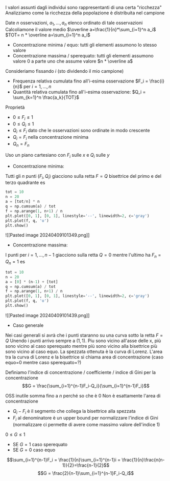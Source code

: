 I valori assunti dagli individui sono rappresentanti di una certa "ricchezza"
Analizziamo come la ricchezza della popolazione è distribuita nel campione

Date $n$ osservazioni, $a_1, …, a_n$ elenco ordinato di tale osservazioni
Calcoliamone il valore medio $\overline a=\frac{1}{n}*\sum_{i=1}^n a_i$ 
$TOT= n * \overline a=\sum_{i=1}^n a_i$
- Concentrazione minima / equo: tutti gli elementi assumono lo stesso valore 
- Concentrazione massima / sperequato: tutti gli elementi assumono valore 0 a parte uno che assume valore $n * \overline a$

Consideriamo fissando $i$ (sto dividendo il mio campione)
- Frequenza relativa cumulata fino all'i-esima osservazione $F_i = \frac{i}{n}$ per $i= 1, …, n$
- Quantità relativa cumulata fino all'i-esima osservazione: $Q_i = \sum_{k=1}^n \frac{a_k}{TOT}$

Proprietà
- $0 \leq F_i \leq 1$ 
- $0 \leq Q_i \leq 1$
- $Q_i \leq F_i$ dato che le osservazioni sono ordinate in modo crescente
- $Q_i = F_i$ nella concentrazione minima
- $Q_n = F_n$

Uso un piano cartesiano con $F_i$ sulle $x$ e $Q_i$ sulle $y$
- Concentrazione minima:

Tutti gli $n$ punti $(F_i, Q_i)$ giacciono sulla retta $F = Q$ bisettrice del primo e del terzo quadrante
es
```python
tot = 10
n = 20
a = [tot/n] * n
q = np.cumsum(a) / tot
f = np.arange(1, n+1) / n
plt.plot([0, 1], [0, 1], linestyle='--', linewidth=2, c='gray')
plt.plot(f, q, 'o')
plt.show()
```
![[Pasted image 20240409101349.png]]

- Concentrazione massima:

I punti per $i= 1, …, n-1$ giacciono sulla retta $Q = 0$ mentre l'ultimo ha $F_n = Q_n = 1$
es
```python
tot = 10
n = 20
a = [0] * (n-1) + [tot]
q = np.cumsum(a) / tot
f = np.arange(1, n+1) / n
plt.plot([0, 1], [0, 1], linestyle='--', linewidth=2, c='gray')
plt.plot(f, q, 'o')
plt.show()
```
![[Pasted image 20240409101439.png]]

- Caso generale

Nei casi generali si avrà che i punti staranno su una curva sotto la retta $F=Q$
Unendo i punti arrivo sempre a $(1, 1)$. Piu sono vicino all'asse delle x, più sono vicino al caso sperequato mentre più sono vicino alla bisettrice più sono vicino al caso equo.
La spezzata ottenuta è la curva di Lorenz.
L'area tra la curva di Lorenz e la bisettrice si chiama area di concentrazione (caso equo=0 mentre caso sperequato=?)

Definiamo l'indice di concentrazione / coefficiente / indice di Gini per la concentrazione
$$G = \frac{\sum_{i=1}^{n-1}F_i-Q_i}{\sum_{i=1}^{n-1}F_i}$$

OSS inutile somma fino a $n$ perché so che è 0
Non è esattamente l'area di concentrazione
- $Q_i - F_i$ è il segmento che collega la bisettrice alla spezzata
- $F_i$ al denominatore è un upper bound per normalizzare l'indice di Gini (normalizzare ci permette di avere come massimo valore dell'indice 1)

$0 \leq G \leq 1$
- SE $G=1$ caso sperequato
- SE $G=0$ caso equo

$$\sum_{i=1}^{n-1}F_i = \frac{1}{n}\sum_{i=1}^{n-1}i = \frac{1}{n}\frac{n(n-1)}{2}=\frac{n-1}{2}$$
$$G = \frac{2}{n-1}\sum_{i=1}^{n-1}F_i-Q_i$$
